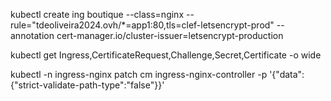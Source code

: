 kubectl create ing boutique --class=nginx --rule="tdeoliveira2024.ovh/*=app1:80,tls=clef-letsencrypt-prod" --annotation cert-manager.io/cluster-issuer=letsencrypt-production

kubectl get Ingress,CertificateRequest,Challenge,Secret,Certificate -o wide

kubectl -n ingress-nginx patch cm ingress-nginx-controller -p '{"data":{"strict-validate-path-type":"false"}}'